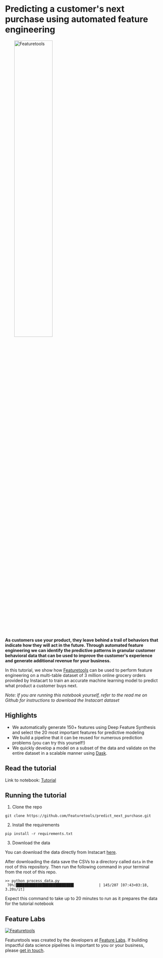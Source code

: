 # Predicting a customer's next purchase using automated feature engineering

<a style="margin:30px" href="https://www.featuretools.com">
    <img width=50% src="https://www.featuretools.com/wp-content/uploads/2017/12/FeatureLabs-Logo-Tangerine-800.png" alt="Featuretools" />
</a>

**As customers use your product, they leave behind a trail of behaviors that indicate how they will act in the future. Through automated feature engineering we can identify the predictive patterns in granular customer behavioral data that can be used to improve the customer's experience and generate additional revenue for your business.**

In this tutorial, we show how [Featuretools](https://www.featuretools.com) can be used to perform feature engineering on a multi-table dataset of 3 million online grocery orders provided by Instacart to train an accurate machine learning model to predict what product a customer buys next.

*Note: If you are running this notebook yourself, refer to the read me on Github for instructions to download the Instacart dataset*

## Highlights

* We automatically generate 150+ features using Deep Feature Synthesis and select the 20 most important features for predictive modeling
* We build a pipeline that it can be reused for numerous prediction problems (you can try this yourself!)
* We quickly develop a model on a subset of the data and validate on the entire dataset in a scalable manner using [Dask](http://dask.pydata.org/en/latest/).

## Read the tutorial

Link to notebook: [Tutorial](Tutorial.ipynb)


## Running the tutorial

1. Clone the repo

```
git clone https://github.com/Featuretools/predict_next_purchase.git
```

2. Install the requirements

```
pip install -r requirements.txt
```

3. Download the data

You can download the data directly from Instacart [here](https://www.instacart.com/datasets/grocery-shopping-2017).

After downloading the data save the CSVs to a directory called `data` in the root of this repository. Then run the following command in your terminal from the root of this repo.

```
>> python process_data.py
 70%|██████████████████████████▌           | 145/207 [07:43<03:18,  3.20s/it]
```

Expect this command to take up to 20 minutes to run as it prepares the data for the tutorial notebook

## Feature Labs


<a href="https://www.featurelabs.com/">
    <img src="https://www.featurelabs.com/img/logo.png" alt="Featuretools" />
</a>


Featuretools was created by the developers at [Feature Labs](https://www.featurelabs.com/). If building impactful data science pipelines is important to you or your business, please [get in touch](https://www.featurelabs.com/contact.html).
